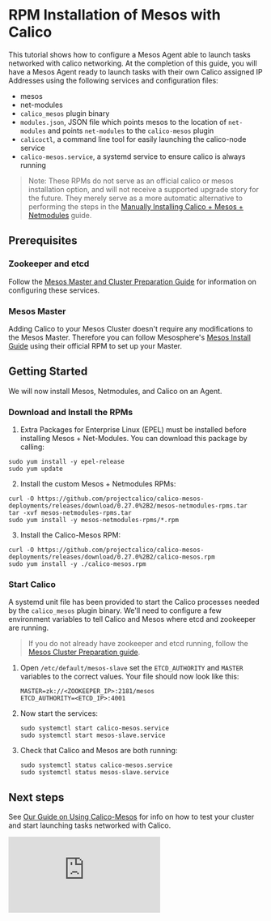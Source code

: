 # RPM Installation of Mesos with Calico
This tutorial shows how to configure a Mesos Agent able to launch tasks networked with calico networking.
At the completion of this guide, you will have a Mesos Agent ready to launch tasks with their own Calico assigned IP Addresses using the following services and configuration files:
- mesos
- net-modules
- `calico_mesos` plugin binary
- `modules.json`, JSON file which points mesos to the location of `net-modules` and points `net-modules` to the `calico-mesos` plugin
- `calicoctl`, a command line tool for easily launching the calico-node service
- `calico-mesos.service`, a systemd service to ensure calico is always running

>Note: These RPMs do not serve as an official calico or mesos installation option, and will not receive a supported upgrade story for the future. They merely serve as a more automatic alternative to performing the steps in the [Manually Installing Calico + Mesos + Netmodules](ManualInstallCalicoMesos.md) guide.

## Prerequisites
### Zookeeper and etcd
Follow the [Mesos Master and Cluster Preparation Guide](MesosClusterPreparation.md) for information on configuring these services.

### Mesos Master
Adding Calico to your Mesos Cluster doesn't require any modifications to the Mesos Master. Therefore you can follow Mesosphere's  [Mesos Install Guide](https://open.mesosphere.com/getting-started/install/#master-setup) using their official RPM to set up your Master.

## Getting Started
We will now install Mesos, Netmodules, and Calico on an Agent.

### Download and Install the RPMs
1. Extra Packages for Enterprise Linux (EPEL) must be installed before installing Mesos + Net-Modules. You can download this package by calling:
  ```
  sudo yum install -y epel-release
  sudo yum update
  ```

2. Install the custom Mesos + Netmodules RPMs:
  ```
  curl -O https://github.com/projectcalico/calico-mesos-deployments/releases/download/0.27.0%2B2/mesos-netmodules-rpms.tar
  tar -xvf mesos-netmodules-rpms.tar
  sudo yum install -y mesos-netmodules-rpms/*.rpm
  ```

3. Install the Calico-Mesos RPM:
  ```
  curl -O https://github.com/projectcalico/calico-mesos-deployments/releases/download/0.27.0%2B2/calico-mesos.rpm
  sudo yum install -y ./calico-mesos.rpm
  ```

### Start Calico
A systemd unit file has been provided to start the Calico processes needed by the `calico_mesos` plugin binary. We'll need to configure a few environment variables to tell Calico and Mesos where etcd and zookeeper are running.

> If you do not already have zookeeper and etcd running, follow the [Mesos Cluster Preparation guide](MesosClusterPreparation.md#install-zookeeper-and-etcd).

1. Open `/etc/default/mesos-slave` set the `ETCD_AUTHORITY` and `MASTER` variables to the correct values.  Your file should now look like this:
    ```
    MASTER=zk://<ZOOKEEPER_IP>:2181/mesos
    ETCD_AUTHORITY=<ETCD_IP>:4001
    ```

2. Now start the services:
    ```
    sudo systemctl start calico-mesos.service
    sudo systemctl start mesos-slave.service
    ```

3. Check that Calico and Mesos are both running:
    ```
    sudo systemctl status calico-mesos.service
    sudo systemctl status mesos-slave.service
    ```

## Next steps
See [Our Guide on Using Calico-Mesos](UsingCalicoMesos.md) for info on how to test your cluster and start launching tasks networked with Calico.

[calico-mesos]: https://github.com/projectcalico/calico-mesos/releases/latest

[![Analytics](https://calico-ga-beacon.appspot.com/UA-52125893-3/calico-containers/docs/mesos/RpmInstallCalicoMesos.md?pixel)](https://github.com/igrigorik/ga-beacon)
